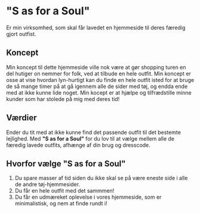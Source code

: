 # "S as for a Soul"
Er min virksomhed, som skal får lavedet en hjemmeside til deres færedig gjort outfist.

## Koncept
Min koncept til dette hjemmeside ville nok være at gør shopping turen en del hutiger on nemmer for folk, ved at tilbude en hele outfit. Min koncept er osse at vise hvordan lyn-hurtigt kan du finde en hele outfit isted for at bruge de så mange timer på at gå igennem alle de sider med tøj, og endda ende med at ikke kunne lide noget. Min kocept er at hjælpe og tilfrædstille minne kunder som har stolede på mig med deres tid!

## Værdier
Ender du tit med at ikke kunne find det passende outfit til det bestemte lejlighed. Med 
**"S as for a Soul"**  for du lov til at vælge mellem alle de færedig lavede outfits, afhænge af din brug og dresscode. 
## Hvorfor vælge "S as for a Soul"
1. Du spare masser af tid siden du ikke skal se på være eneste side i alle de andre tøj-hjemmesider.
2. Du får en hele outfit med det sammmen!
3. Du får en udmæreket oplevelse i vores hjemmeside, som er minimalistisk, og nem at finde rundt i!

